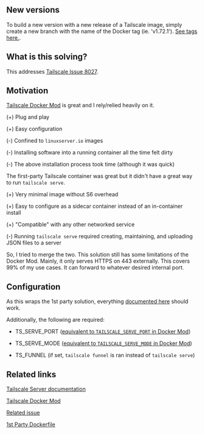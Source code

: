 ## New versions
To build a new version with a new release of a Tailscale image, simply create a
new branch with the name of the Docker tag (ie. 'v1.72.1'). [See tags here.](https://github.com/tailscale/tailscale/pkgs/container/tailscale/versions?filters%5Bversion_type%5D=tagged).

## What is this solving?
This addresses [Tailscale Issue 8027](https://github.com/tailscale/tailscale/issues/8027).

## Motivation
[Tailscale Docker Mod](https://github.com/tailscale-dev/docker-mod) is great and
I rely/relied heavily on it.

(+) Plug and play

(+) Easy configuration

(-) Confined to `linuxserver.io` images

(-) Installing software into a running container all the time felt dirty

(-) The above installation process took time (although it was quick)

The first-party Tailscale container was great but it didn't have a great way to
run `tailscale serve`.

(+) Very minimal image without S6 overhead

(+) Easy to configure as a sidecar container instead of an in-container install

(+) "Compatible" with any other networked service

(-) Running `tailscale serve` required creating, maintaining, and uploading JSON
files to a server

So, I tried to merge the two. This solution still has some limitations of the
Docker Mod. Mainly, it only serves HTTPS on 443 externally. This covers 99% of
my use cases. It can forward to whatever desired internal port.


## Configuration
As this wraps the 1st party solution, everything [documented here](https://tailscale.com/kb/1282/docker)
should work.

Additionally, the following are required:

* TS\_SERVE_PORT ([equivalent to `TAILSCALE_SERVE_PORT` in Docker Mod](https://github.com/tailscale-dev/docker-mod))

* TS\_SERVE_MODE  ([equivalent to `TAILSCALE_SERVE_MODE` in Docker Mod](https://github.com/tailscale-dev/docker-mod))

* TS_FUNNEL (if set, `tailscale funnel` is ran instead of `tailscale serve`)


## Related links
[Tailscale Server documentation](https://tailscale.com/kb/1242/tailscale-serve)

[Tailscale Docker Mod](https://github.com/tailscale-dev/docker-mod)

[Related issue](https://github.com/tailscale/tailscale/issues/8027)

[1st Party Dockerfile](https://github.com/tailscale/tailscale/blob/main/Dockerfile)
